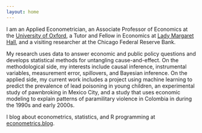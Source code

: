 ```yaml
---
layout: home 
---
```

I am an Applied Econometrician, an Associate Professor of Economics at the [University of Oxford](http://www.economics.ox.ac.uk), a Tutor and Fellow in Economics at [Lady Margaret Hall](http://www.lmh.ox.ac.uk), and a visiting researcher at the Chicago Federal Reserve Bank.
<!-- I am an Assistant Professor of Economics at the [University of Pennsylvania](http://economics.sas.upenn.edu), a member of the [Warren Center for Network and Data Sciences](http://warrencenter.upenn.edu), and a visiting researcher at the Philadelphia Federal Reserve Bank. -->
<!-- I came to Penn in 2012 after completing my PhD studies with [Richard Smith](http://www.econ.cam.ac.uk/people/crsid.html?crsid=rjs27&group=faculty) at [Cambridge University](http://www.cam.ac.uk).
Before Cambridge, I earned an MA in economics at [UC San Diego](http://www.ucsd.edu), an MSc in statistics at the University of [St Andrews](http://www.st-andrews.ac.uk) and a BA in economics and mathematics at the [College of William and Mary](http://www.wm.edu). -->
My research uses data to answer economic and public policy questions and develops statistical methods for untangling cause-and-effect.
On the methodological side, my interests include causal inference, instrumental variables, measurement error, spillovers, and Bayesian inference. 
On the applied side, my current work includes a project using machine learning to predict the prevalence of lead poisoning in young children, an experimental study of pawnbroking in Mexico City, and a study that uses economic modeling to explain patterns of paramilitary violence in Colombia in during the 1990s and early 2000s.
<!-- My research interests include theoretical and applied econometrics, empirical microeconomics, and experimental economics.
The main topics of my current and ongoing research are model selection and averaging, measurement error, and models with social interactions.-->
I blog about econometrics, statistics, and R programming at [econometrics.blog](https://www.econometrics.blog/).
<!-- and [here](/pdf/DiTraglia-research.pdf) for a copy of my research statement.-->

